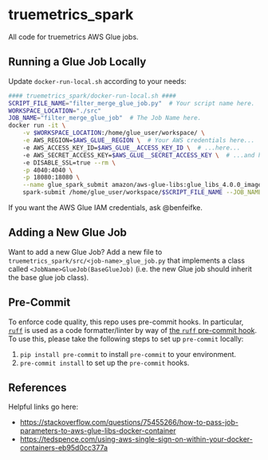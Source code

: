 # truemetrics_spark
All code for truemetrics AWS Glue jobs.

## Running a Glue Job Locally
Update `docker-run-local.sh` according to your needs:
```bash
#### truemetrics_spark/docker-run-local.sh ####
SCRIPT_FILE_NAME="filter_merge_glue_job.py"  # Your script name here.
WORKSPACE_LOCATION="./src"
JOB_NAME="filter_merge_glue_job"  # The Job Name here.
docker run -it \
    -v $WORKSPACE_LOCATION:/home/glue_user/workspace/ \
    -e AWS_REGION=$AWS_GLUE__REGION \  # Your AWS credentials here...
    -e AWS_ACCESS_KEY_ID=$AWS_GLUE__ACCESS_KEY_ID \  # ...here...
    -e AWS_SECRET_ACCESS_KEY=$AWS_GLUE__SECRET_ACCESS_KEY \  # ...and here.
    -e DISABLE_SSL=true --rm \
    -p 4040:4040 \
    -p 18080:18080 \
    --name glue_spark_submit amazon/aws-glue-libs:glue_libs_4.0.0_image_01 \
    spark-submit /home/glue_user/workspace/$SCRIPT_FILE_NAME --JOB_NAME $JOB_NAME
```

If you want the AWS Glue IAM credentials, ask @benfeifke.

## Adding a New Glue Job
Want to add a new Glue Job? Add a new file to `truemetrics_spark/src/<job-name>_glue_job.py` that implements a class called `<JobName>GlueJob(BaseGlueJob)` (i.e. the new Glue job should inherit the base glue job class).

## Pre-Commit
To enforce code quality, this repo uses pre-commit hooks. In particular, [`ruff`](https://github.com/astral-sh/ruff) is used as a code formatter/linter by way of [the `ruff` pre-commit hook](https://github.com/astral-sh/ruff-pre-commit).
To use this, please take the following steps to set up `pre-commit` locally:
1. `pip install pre-commit` to install `pre-commit` to your environment.
2. `pre-commit install` to set up the `pre-commit` hooks.

## References
Helpful links go here:
- https://stackoverflow.com/questions/75455266/how-to-pass-job-parameters-to-aws-glue-libs-docker-container
- https://tedspence.com/using-aws-single-sign-on-within-your-docker-containers-eb95d0cc377a

